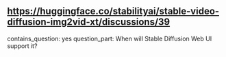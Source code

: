 ## https://huggingface.co/stabilityai/stable-video-diffusion-img2vid-xt/discussions/39

contains_question: yes
question_part: When will Stable Diffusion Web UI support it?